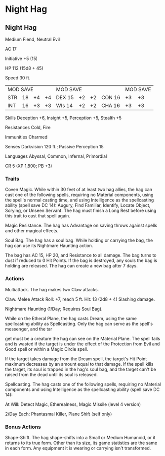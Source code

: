 # Night Hag

## Night Hag

Medium Fiend, Neutral Evil

AC 17

Initiative +5 (15)

HP 112 (15d8 + 45)

Speed 30 ft.

<table><tr><td colspan="4">MOD SAVE</td><td colspan="4">MOD SAVE</td><td colspan="3">MOD SAVE</td></tr><tr><td>STR</td><td>18</td><td>+4</td><td>+4</td><td>DEX 15</td><td>+2</td><td>+2</td><td>CON 16</td><td>+3</td><td>+3</td><td></td></tr><tr><td>INT</td><td>16</td><td>+3</td><td>+3</td><td>WIs 14</td><td>+2</td><td>+2</td><td>CHA 16</td><td>+3</td><td>+3</td><td></td></tr></table>

Skills Deception +6, Insight +5, Perception +5, Stealth +5

Resistances Cold, Fire

Immunities Charmed

Senses Darkvision 120 ft.; Passive Perception 15

Languages Abyssal, Common, Infernal, Primordial

CR 5 (XP 1,800; PB +3)

### Traits

Coven Magic. While within 30 feet of at least two hag allies, the hag can cast one of the following spells, requiring no Material components, using the spell's normal casting time, and using Intelligence as the spellcasting ability (spell save DC 14): Augury, Find Familiar, Identify, Locate Object, Scrying, or Unseen Servant. The hag must finish a Long Rest before using this trait to cast that spell again.

Magic Resistance. The hag has Advantage on saving throws against spells and other magical effects.

Soul Bag. The hag has a soul bag. While holding or carrying the bag, the hag can use its Nightmare Haunting action.

The bag has AC 15, HP 20, and Resistance to all damage. The bag turns to dust if reduced to 0 Hit Points. If the bag is destroyed, any souls the bag is holding are released. The hag can create a new bag after 7 days.

### Actions

Multiattack. The hag makes two Claw attacks.

Claw. Melee Attack Roll: +7, reach 5 ft. Hit: 13 (2d8 + 4) Slashing damage.

Nightmare Haunting (1/Day; Requires Soul Bag).

While on the Etheral Plane, the hag casts Dream, using the same spellcasting ability as Spellcasting. Only the hag can serve as the spell's messenger, and the tar

get must be a creature the hag can see on the Material Plane. The spell fails and is wasted if the target is under the effect of the Protection from Evil and Good spell or within a Magic Circle spell.

If the target takes damage from the Dream spell, the target's Hit Point maximum decreases by an amount equal to that damage. If the spell kills the target, its soul is trapped in the hag's soul bag, and the target can't be raised from the dead until its soul is released.

Spellcasting. The hag casts one of the following spells, requiring no Material components and using Intelligence as the spellcasting ability (spell save DC 14):

At Will: Detect Magic, Etherealness, Magic Missile (level 4 version)

2/Day Each: Phantasmal Killer, Plane Shift (self only)

### Bonus Actions

Shape-Shift. The hag shape-shifts into a Small or Medium Humanoid, or it returns to its true form. Other than its size, its game statistics are the same in each form. Any equipment it is wearing or carrying isn't transformed.
